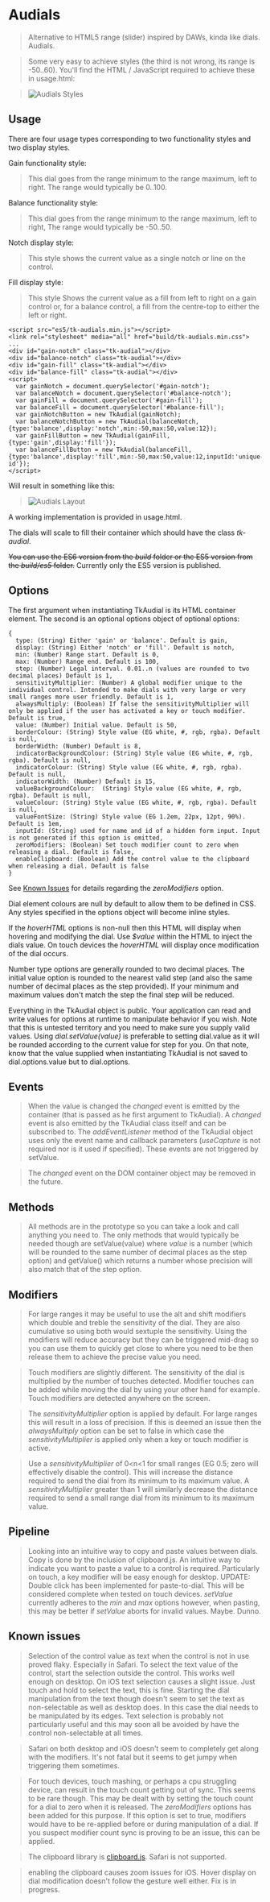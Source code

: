 # Audials

> Alternative to HTML5 range (slider) inspired by DAWs, kinda like dials. Audials.

> Some very easy to achieve styles (the third is not wrong, its range is -50..60). You'll find the HTML / JavaScript required to achieve these in usage.html:

> ![Audials Styles](styles.png?raw=true "Audials Styles")

## Usage

There are four usage types corresponding to two functionality styles and two display styles.

Gain functionality style:
> This dial goes from the range minimum to the range maximum, left to right. The range would typically be 0..100.

Balance functionality style:
> This dial goes from the range minimum to the range maximum, left to right, The range would typically be -50..50.

Notch display style:
> This style shows the current value as a single notch or line on the control.

Fill display style:
> This style Shows the current value as a fill from left to right on a gain control or, for a balance control, a fill from the centre-top to either the left or right.

```
<script src="es5/tk-audials.min.js"></script>
<link rel="stylesheet" media="all" href="build/tk-audials.min.css">
...
<div id="gain-notch" class="tk-audial"></div>
<div id="balance-notch" class="tk-audial"></div>
<div id="gain-fill" class="tk-audial"></div>
<div id="balance-fill" class="tk-audial"></div>
<script>
  var gainNotch = document.querySelector('#gain-notch');
  var balanceNotch = document.querySelector('#balance-notch');
  var gainFill = document.querySelector('#gain-fill');
  var balanceFill = document.querySelector('#balance-fill');
  var gainNotchButton = new TkAudial(gainNotch);
  var balanceNotchButton = new TkAudial(balanceNotch, {type:'balance',display:'notch',min:-50,max:50,value:12});
  var gainFillButton = new TkAudial(gainFill, {type:'gain',display:'fill'});
  var balanceFillButton = new TkAudial(balanceFill, {type:'balance',display:'fill',min:-50,max:50,value:12,inputId:'unique-id'});
</script>
```

Will result in something like this:
> ![Audials Layout](audials.png?raw=true "Audials Layout")

A working implementation is provided in usage.html.

The dials will scale to fill their container which should have the class *tk-audial*.

~~You can use the ES6 version from the *build* folder or the ES5 version from the *build/es5* folder.~~
Currently only the ES5 version is published.

## Options

The first argument when instantiating TkAudial is its HTML container element. The second is an optional options object of optional options:
```
{
  type: (String) Either 'gain' or 'balance'. Default is gain,
  display: (String) Either 'notch' or 'fill'. Default is notch,
  min: (Number) Range start. Default is 0,
  max: (Number) Range end. Default is 100,
  step: (Number) Legal interval. 0.01..n (values are rounded to two decimal places) Default is 1,
  sensitivityMultiplier: (Number) A global modifier unique to the individual control. Intended to make dials with very large or very small ranges more user friendly. Default is 1,
  alwaysMultiply: (Boolean) If false the sensitivityMultiplier will only be applied if the user has activated a key or touch modifier. Default is true,
  value: (Number) Initial value. Default is 50,
  borderColour: (String) Style value (EG white, #, rgb, rgba). Default is null,
  borderWidth: (Number) Default is 8,
  indicatorBackgroundColour: (String) Style value (EG white, #, rgb, rgba). Default is null,
  indicatorColour: (String) Style value (EG white, #, rgb, rgba). Default is null,
  indicatorWidth: (Number) Default is 15,
  valueBackgroundColour:  (String) Style value (EG white, #, rgb, rgba). Default is null,
  valueColour: (String) Style value (EG white, #, rgb, rgba). Default is null,
  valueFontSize: (String) Style value (EG 1.2em, 22px, 12pt, 90%). Default is 1em,
  inputId: (String) used for name and id of a hidden form input. Input is not generated if this option is omitted,
  zeroModifiers: (Boolean) Set touch modifier count to zero when releasing a dial. Default is false,
  enableClipboard: (Boolean) Add the control value to the clipboard when releasing a dial. Default is false
}
```
See [Known Issues](#known-issues) for details regarding the *zeroModifiers* option.

Dial element colours are null by default to allow them to be defined in CSS. Any styles specified in the options object will become inline styles.

If the *hoverHTML* options is non-null then this HTML will display when hovering and modifying the dial. Use *$value* within the HTML to inject the dials value. On touch devices the *hoverHTML* will display once modification of the dial occurs.

Number type options are generally rounded to two decimal places. The initial value option is rounded to the nearest valid step (and also the same number of decimal places as the step provided). If your minimum and maximum values don't match the step the final step will be reduced.

Everything in the TkAudial object is public. Your application can read and write values for options at runtime to manipulate behavior if you wish. Note that this is untested territory and you need to make sure you supply valid values. Using *dial.setValue(value)* is preferable to setting dial.value as it will be rounded according to the current value for step for you. On that note, know that the value supplied when instantiating TkAudial is not saved to dial.options.value but to dial.options.

## Events

> When the value is changed the *changed* event is emitted by the container (that is passed as he first argument to TkAudial). A *changed* event is also emitted by the TkAudial class itself and can be subscribed to. The *addEventListener* method of the TkAudial object uses only the event name and callback parameters (*useCapture* is not required nor is it used if specified). These events are not triggered by setValue.

<!-- -->

> The *changed* event on the DOM container object may be removed in the future.

## Methods

> All methods are in the prototype so you can take a look and call anything you need to. The only methods that would typically be needed though are setValue(value) where *value* is a number (which will be rounded to the same number of decimal places as the step option) and getValue() which returns a number whose precision will also match that of the step option.

## Modifiers

> For large ranges it may be useful to use the alt and shift modifiers which double and treble the sensitivity of the dial. They are also cumulative so using both would sextuple the sensitivity. Using the modifiers will reduce accuracy but they can be triggered mid-drag so you can use them to quickly get close to where you need to be then release them to achieve the precise value you need.

<!-- -->

> Touch modifiers are slightly different. The sensitivity of the dial is multiplied by the number of touches detected. Modifier touches can be added while moving the dial by using your other hand for example. Touch modifiers are detected anywhere on the screen.

<!-- -->

> The *sensitivityMultiplier* option is applied by default. For large ranges this will result in a loss of precision. If this is deemed an issue then the *alwaysMultiply* option can be set to false in which case the *sensitivityMultiplier* is applied only when a key or touch modifier is active.

<!-- -->

> Use a *sensitivityMultiplier* of 0<n<1 for small ranges (EG 0.5; zero will effectively disable the control). This will increase the distance required to send the dial from its minimum to its maximum value. A *sensitivityMultiplier* greater than 1 will similarly decrease the distance required to send a small range dial from its minimum to its maximum value.

## Pipeline

> Looking into an intuitive way to copy and paste values between dials. Copy is done by the inclusion of clipboard.js. An intuitive way to indicate you want to paste a value to a control is required. Particularly on touch, a key modifier will be easy enough for desktop. UPDATE: Double click has been implemented for paste-to-dial. This will be considered complete when tested on touch devices. *setValue* currently adheres to the *min* and *max* options however, when pasting, this may be better if *setValue* aborts for invalid values. Maybe. Dunno.

## Known issues

> Selection of the control value as text when the control is not in use proved flaky. Especially in Safari. To select the text value of the control, start the selection outside the control. This works well enough on desktop. On iOS text selection causes a slight issue. Just touch and hold to select the text, this is fine. Starting the dial manipulation from the text though doesn't seem to set the text as non-selectable as well as desktop does. In this case the dial needs to be manipulated by its edges. Text selection is probably not particularly useful and this may soon all be avoided by have the control non-selectable at all times.

<!-- -->

> Safari on both desktop and iOS doesn't seem to completely get along with the modifiers. It's not fatal but it seems to get jumpy when triggering them sometimes.

<!-- -->

> For touch devices, touch mashing, or perhaps a cpu struggling device, can result in the touch count getting out of sync. This seems to be rare though. This may be dealt with by setting the touch count for a dial to zero when it is released. The *zeroModifiers* options has been added for this purpose. If this option is set to true, modifiers would have to be re-applied before or during manipulation of a dial. If you suspect modifier count sync is proving to be an issue, this can be applied.

<!-- -->

> The clipboard library is [clipboard.js](https://zenorocha.github.io/clipboard.js/). Safari is not supported.

<!-- -->

> enabling the clipboard causes zoom issues for iOS. Hover display on dial modification doesn't follow the gesture well either. Fix is in progress.
